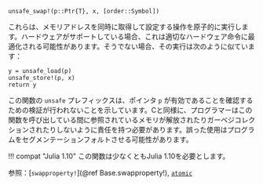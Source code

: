 ```
unsafe_swap!(p::Ptr{T}, x, [order::Symbol])
```

これらは、メモリアドレスを同時に取得して設定する操作を原子的に実行します。ハードウェアがサポートしている場合、これは適切なハードウェア命令に最適化される可能性があります。そうでない場合、その実行は次のように似ています：

```
y = unsafe_load(p)
unsafe_store!(p, x)
return y
```

この関数の `unsafe` プレフィックスは、ポインタ `p` が有効であることを確認するための検証が行われないことを示しています。Cと同様に、プログラマーはこの関数を呼び出している間に参照されているメモリが解放されたりガーベジコレクションされたりしないように責任を持つ必要があります。誤った使用はプログラムをセグメンテーションフォルトさせる可能性があります。

!!! compat "Julia 1.10"
    この関数は少なくともJulia 1.10を必要とします。


参照：[`swapproperty!`](@ref Base.swapproperty!), [`atomic`](@ref)
